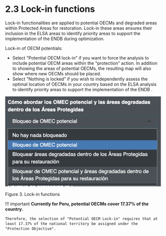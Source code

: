 # 2.3 Lock-in functions

Lock-in functionalities are applied to potential OECMs and degraded areas within Protected Areas for restoration.  Lock-in these areas ensures their inclusion in the ELSA areas to identify priority areas to support the implementation of the ENDB during optimization.

Lock-in of OECM potentials:

- Select "Potential OECM lock-in" if you want to force the analysis to include potential OECM areas within the "protection" action. In addition to showing the areas of potential OECMs, the resulting map will also show where new OECMs should be placed.
- Select "Nothing is locked" if you wish to independently assess the optimal location of OECMs in your country based on the ELSA analysis to identify priority areas to support the implementation of the ENDB .

![3bloqueo.png](images/3bloqueo.png)

Figure 3. Lock-in functions

!!! important
    **Currently for Peru, potential OECMs cover 17.37% of the country.**
    
    Therefore, the selection of "Potential OECM Lock-in" requires that at least 17.37% of the national territory be assigned under the "Protection Objective".